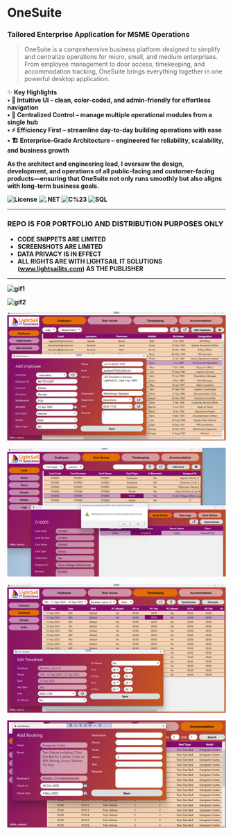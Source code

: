 # OneSuite
### Tailored Enterprise Application for MSME Operations
> OneSuite is a comprehensive business platform designed to simplify and centralize operations for micro, small, and medium enterprises. From employee management to door access, timekeeping, and accommodation tracking, OneSuite brings everything together in one powerful desktop application.

✨ <b>Key Highlights<br/>
  •	🎨 <b>Intuitive UI</b> – clean, color-coded, and admin-friendly for effortless navigation<br/>
  •	🔐 <b>Centralized Control</b> – manage multiple operational modules from a single hub<br/>
  •	⚡ <b>Efficiency First</b> – streamline day-to-day building operations with ease<br/>
  •	🏗️ <b>Enterprise-Grade Architecture</b> – engineered for reliability, scalability, and business growth<br/>

As the architect and engineering lead, I oversaw the design, development, and operations of all public-facing and customer-facing products—ensuring that OneSuite not only runs smoothly but also aligns with long-term business goals.

![License](https://img.shields.io/badge/license-Apache--2.0-red.svg)
![.NET](https://img.shields.io/badge/.NET-8.0-8A2BE2)
![C%23](https://img.shields.io/badge/C%23-12.0-blue)
![SQL](https://img.shields.io/badge/SQL%20Server-2019-C8102E)

---

### REPO IS FOR PORTFOLIO AND DISTRIBUTION PURPOSES ONLY
- CODE SNIPPETS ARE LIMITED
- SCREENSHOTS ARE LIMITED
- DATA PRIVACY IS IN EFFECT
- ALL RIGHTS ARE WITH LIGHTSAIL IT SOLUTIONS (www.lightsailits.com) AS THE PUBLISHER

---

![gif1](https://github.com/polljii/onesuite/blob/main/onesuitevid1.gif)

![gif2](https://github.com/polljii/onesuite/blob/main/onesuitevid2.gif)

![img1](https://github.com/polljii/onesuite/blob/main/onesuite1.png)

![img2](https://github.com/polljii/onesuite/blob/main/onesuite2.png)

![img3](https://github.com/polljii/onesuite/blob/main/onesuite3.png)

![img4](https://github.com/polljii/onesuite/blob/main/onesuite4.png)
